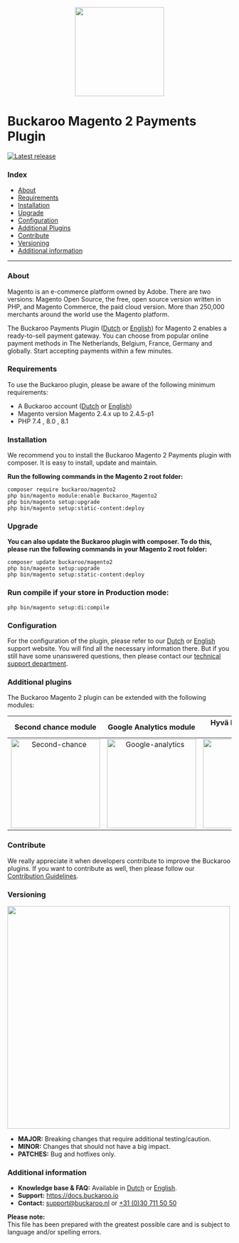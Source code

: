<p align="center">
  <img src="https://www.buckaroo.nl/media/3473/magento2_icon.png" width="200px" position="center">
</p>

# Buckaroo Magento 2 Payments Plugin
[![Latest release](https://badgen.net/github/release/buckaroo-it/Magento2)](https://github.com/buckaroo-it/Magento2/releases)

### Index
- [About](#about)
- [Requirements](#requirements)
- [Installation](#installation)
- [Upgrade](#upgrade)
- [Configuration](#configuration)
- [Additional Plugins](#additional-plugins)
- [Contribute](#contribute)
- [Versioning](#versioning)
- [Additional information](#additional-information)
---

### About

Magento is an e-commerce platform owned by Adobe. There are two versions: Magento Open Source, the free, open source version written in PHP, and Magento Commerce, the paid cloud version.
More than 250,000 merchants around the world use the Magento platform.

The Buckaroo Payments Plugin ([Dutch](https://docs.buckaroo.io/docs/nl/magento-2) or [English](https://docs.buckaroo.io/docs/magento-2)) for Magento 2 enables a ready-to-sell payment gateway. You can choose from popular online payment methods in The Netherlands, Belgium, France, Germany and globally.
Start accepting payments within a few minutes.

### Requirements

To use the Buckaroo plugin, please be aware of the following minimum requirements:
- A Buckaroo account ([Dutch](https://www.buckaroo.nl/start) or [English](https://www.buckaroo.eu/solutions/request-form))
- Magento version Magento 2.4.x up to 2.4.5-p1
- PHP 7.4 , 8.0 , 8.1

### Installation

We recommend you to install the Buckaroo Magento 2 Payments plugin with composer. It is easy to install, update and maintain.

**Run the following commands in the Magento 2 root folder:**
```
composer require buckaroo/magento2
php bin/magento module:enable Buckaroo_Magento2
php bin/magento setup:upgrade
php bin/magento setup:static-content:deploy
```

### Upgrade

**You can also update the Buckaroo plugin with composer.
To do this, please run the following commands in your Magento 2 root folder:**

```
composer update buckaroo/magento2
php bin/magento setup:upgrade
php bin/magento setup:static-content:deploy
```

### Run compile if your store in Production mode:
````
php bin/magento setup:di:compile
````

### Configuration

For the configuration of the plugin, please refer to our [Dutch](https://docs.buckaroo.io/docs/nl/magento-2) or [English](https://docs.buckaroo.io/v1/docs/magento-2) support website.
You will find all the necessary information there. But if you still have some unanswered questions, then please contact our [technical support department](mailto:support@buckaroo.nl).

### Additional plugins

The Buckaroo Magento 2 plugin can be extended with the following modules:

| Second chance module | Google Analytics module | Hyvä React checkout module |
:-------------------------:|:-------------------------:|:-------------------------:|
[<img src="https://www.buckaroo.nl/media/3479/magento2_secondchance_icon.png" alt="Second-chance" width="200"/>](https://docs.buckaroo.io/v1/docs/second-chance-module)|  [<img src="https://www.buckaroo.nl/media/3478/magento2_googleanalytics_icon.png" alt="Google-analytics" width="200"/>](https://docs.buckaroo.io/v1/docs/google-analytics-module)| [<img src="https://www.buckaroo.nl/media/3577/magento2_hyva_icon.png" alt="Hyva" width="200"/>](https://docs.buckaroo.io/v1/docs/hyva-react-checkout-module) |

### Contribute

We really appreciate it when developers contribute to improve the Buckaroo plugins.
If you want to contribute as well, then please follow our [Contribution Guidelines](CONTRIBUTING.md).

### Versioning 
<p align="left">
  <img src="https://www.buckaroo.nl/media/3480/magento_versioning.png" width="500px" position="center">
</p>

- **MAJOR:** Breaking changes that require additional testing/caution.
- **MINOR:** Changes that should not have a big impact.
- **PATCHES:** Bug and hotfixes only.

### Additional information
- **Knowledge base & FAQ:** Available in [Dutch](https://docs.buckaroo.io/docs/nl/magento-2) or [English](https://docs.buckaroo.io/docs/magento-2).
- **Support:** https://docs.buckaroo.io
- **Contact:** [support@buckaroo.nl](mailto:support@buckaroo.nl) or [+31 (0)30 711 50 50](tel:+310307115050)

<b>Please note:</b><br>
This file has been prepared with the greatest possible care and is subject to language and/or spelling errors.
